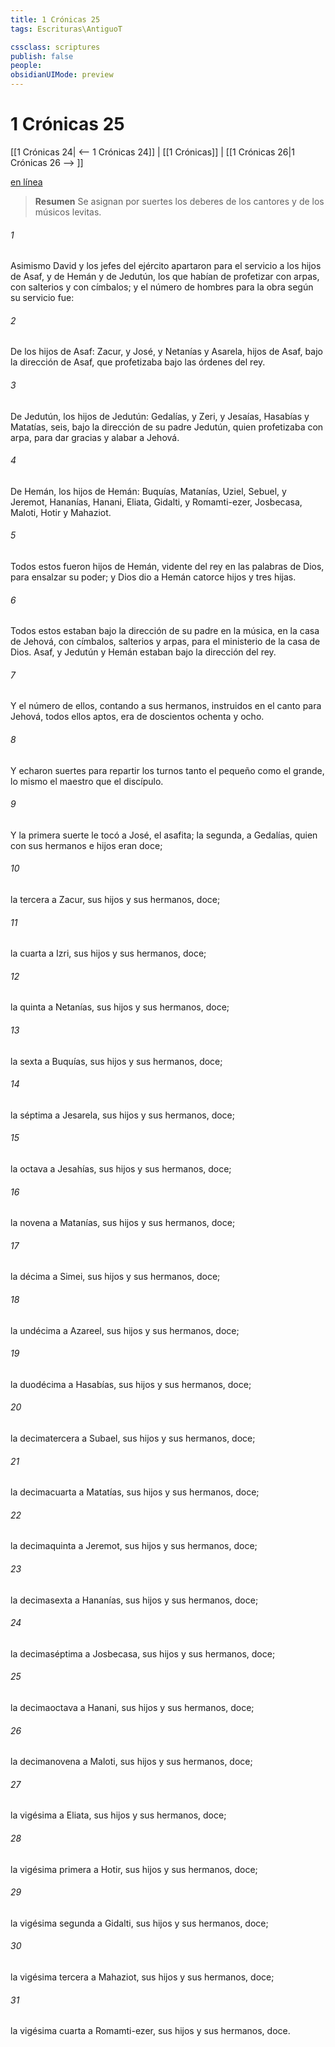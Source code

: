 ```yaml
---
title: 1 Crónicas 25
tags: Escrituras\AntiguoT

cssclass: scriptures
publish: false
people:
obsidianUIMode: preview
---
```


# 1 Crónicas 25
[[1 Crónicas 24| <-- 1 Crónicas 24]] | [[1 Crónicas]] | [[1 Crónicas 26|1 Crónicas 26 --> ]]

[en línea](https://churchofjesuschrist.org/study/scriptures/ot/1-chr/25?lang=spa)

> __Resumen__
Se asignan por suertes los deberes de los cantores y de los músicos levitas.

###### 1 
Asimismo David y los jefes del ejército apartaron para el servicio a los hijos de Asaf, y de Hemán y de Jedutún, los que habían de profetizar con arpas, con salterios y con címbalos; y el número de hombres para la obra según su servicio fue:

###### 2 
De los hijos de Asaf: Zacur, y José, y Netanías y Asarela, hijos de Asaf, bajo la dirección de Asaf, que profetizaba bajo las órdenes del rey.

###### 3 
De Jedutún, los hijos de Jedutún: Gedalías, y Zeri, y Jesaías, Hasabías y Matatías, seis, bajo la dirección de su padre Jedutún, quien profetizaba con arpa, para dar gracias y alabar a Jehová.

###### 4 
De Hemán, los hijos de Hemán: Buquías, Matanías, Uziel, Sebuel, y Jeremot, Hananías, Hanani, Eliata, Gidalti, y Romamti-ezer, Josbecasa, Maloti, Hotir y Mahaziot.

###### 5 
Todos estos fueron hijos de Hemán, vidente del rey en las palabras de Dios, para ensalzar su poder; y Dios dio a Hemán catorce hijos y tres hijas.

###### 6 
Todos estos estaban bajo la dirección de su padre en la música, en la casa de Jehová, con címbalos, salterios y arpas, para el ministerio de la casa de Dios. Asaf, y Jedutún y Hemán estaban bajo la dirección del rey.

###### 7 
Y el número de ellos, contando a sus hermanos, instruidos en el canto para Jehová, todos ellos aptos, era de doscientos ochenta y ocho.

###### 8 
Y echaron suertes para repartir los turnos  tanto el pequeño como el grande, lo mismo el maestro que el discípulo.

###### 9 
Y la primera suerte le tocó a José, el asafita; la segunda, a Gedalías, quien con sus hermanos e hijos eran doce;

###### 10 
la tercera a Zacur, sus hijos y sus hermanos, doce;

###### 11 
la cuarta a Izri, sus hijos y sus hermanos, doce;

###### 12 
la quinta a Netanías, sus hijos y sus hermanos, doce;

###### 13 
la sexta a Buquías, sus hijos y sus hermanos, doce;

###### 14 
la séptima a Jesarela, sus hijos y sus hermanos, doce;

###### 15 
la octava a Jesahías, sus hijos y sus hermanos, doce;

###### 16 
la novena a Matanías, sus hijos y sus hermanos, doce;

###### 17 
la décima a Simei, sus hijos y sus hermanos, doce;

###### 18 
la undécima a Azareel, sus hijos y sus hermanos, doce;

###### 19 
la duodécima a Hasabías, sus hijos y sus hermanos, doce;

###### 20 
la decimatercera a Subael, sus hijos y sus hermanos, doce;

###### 21 
la decimacuarta a Matatías, sus hijos y sus hermanos, doce;

###### 22 
la decimaquinta a Jeremot, sus hijos y sus hermanos, doce;

###### 23 
la decimasexta a Hananías, sus hijos y sus hermanos, doce;

###### 24 
la decimaséptima a Josbecasa, sus hijos y sus hermanos, doce;

###### 25 
la decimaoctava a Hanani, sus hijos y sus hermanos, doce;

###### 26 
la decimanovena a Maloti, sus hijos y sus hermanos, doce;

###### 27 
la vigésima a Eliata, sus hijos y sus hermanos, doce;

###### 28 
la vigésima primera a Hotir, sus hijos y sus hermanos, doce;

###### 29 
la vigésima segunda a Gidalti, sus hijos y sus hermanos, doce;

###### 30 
la vigésima tercera a Mahaziot, sus hijos y sus hermanos, doce;

###### 31 
la vigésima cuarta a Romamti-ezer, sus hijos y sus hermanos, doce.


